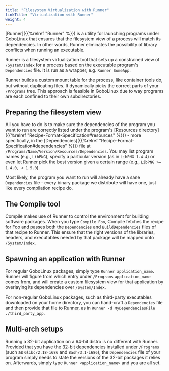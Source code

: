 ```yaml
---
title: "Filesystem Virtualization with Runner"
linkTitle: "Virtualization with Runner"
weight: 4
---
```


[Runner]({{%relref "Runner" %}}) is a utility for launching programs under
GoboLinux that ensures that the filesystem view of a process will match its
dependencies. In other words, Runner eliminates the possibility of library
conflicts when running an executable.

Runner is a filesystem virtualization tool that sets up a constrained view of
`/System/Index` for a process based on the executable program's `Dependencies`
file. It is run as a wrapper, e.g. `Runner SomeApp`.

Runner builds a custom mount table for the process, like container tools do, but
without duplicating files. It dynamically picks the correct parts of your
`/Programs` tree. This approach is feasible in GoboLinux due to way programs are
each confined to their own subdirectories.

## Preparing the filesystem view

All you have to do is to make sure the dependencies of the program you want to
run are correctly listed under the program's [Resources
directory]({{%relref "Recipe-Format-Specification#resources" %}}) - more
specifically, in the
[Dependencies]({{%relref "Recipe-Format-Specification#dependencies" %}}) file at
`/Programs/Name/Version/Resources/Dependencies`. You may list program names
(e.g., `LibPNG`), specify a particular version (as in `LibPNG 1.4.4`) or even
let Runner pick the best version given a certain range (e.g.,
`LibPNG >= 1.4.0, < 1.5.0`).

Most likely, the program you want to run will already have a sane `Dependencies`
file - every binary package we distribute will have one, just like every
compilation recipe do.

## The Compile tool

Compile makes use of Runner to control the environment for building software
packages. When you type `Compile Foo`, Compile fetches the recipe for Foo and
passes both the `Dependencies` and `BuildDependencies` files of that recipe to
Runner. This ensure that the right versions of the libraries, headers, and
executables needed by that package will be mapped onto `/System/Index`.

## Spawning an application with Runner

For regular GoboLinux packages, simply type `Runner application_name`. Runner
will figure from which entry under `/Programs` `application_name` comes from,
and will create a custom filesystem view for that application by overlaying its
dependencies over `/System/Index`.

For non-regular GoboLinux packages, such as third-party executables downloaded
on your home directory, you can hand-craft a `Dependencies` file and then
provide that file to Runner, as in
`Runner -d MyDependenciesFile ./third_party_app`.

## Multi-arch setups

Running a 32-bit application on a 64-bit distro is no different with Runner.
Provided that you have the 32-bit dependencies installed under `/Programs` (such
as `Glibc/2.18-i686` and `Bash/3.1-i686`), the `Dependencies` file of your
program simply needs to state the versions of the 32-bit packages it relies on.
Afterwards, simply type `Runner <application_name>` and you are all set.
